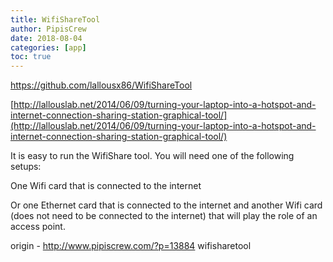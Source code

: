 ```yaml
---
title: WifiShareTool
author: PipisCrew
date: 2018-08-04
categories: [app]
toc: true
---
```


https://github.com/lallousx86/WifiShareTool

[http://lallouslab.net/2014/06/09/turning-your-laptop-into-a-hotspot-and-internet-connection-sharing-station-graphical-tool/](http://lallouslab.net/2014/06/09/turning-your-laptop-into-a-hotspot-and-internet-connection-sharing-station-graphical-tool/)

It is easy to run the WifiShare tool. You will need one of the following setups:

One Wifi card that is connected to the internet

Or one Ethernet card that is connected to the internet and another Wifi card (does not need to be connected to the internet) that will play the role of an access point.

origin - http://www.pipiscrew.com/?p=13884 wifisharetool